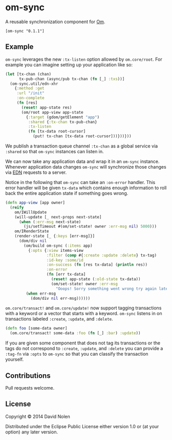 # om-sync

A reusable synchronization component for
[Om](http://github.com/swannodette/om).

	[om-sync "0.1.1"]

## Example

`om-sync` leverages the new `:tx-listen` option allowed by
`om.core/root`. For example you can imagine setting up your
application like so:

```clj
(let [tx-chan (chan)
      tx-pub-chan (async/pub tx-chan (fn [_] :txs))]
  (om-sync.util/edn-xhr
    {:method :get
     :url "/init"
     :on-complete
     (fn [res]
       (reset! app-state res)
       (om/root app-view app-state
         {:target (gdom/getElement "app")
          :shared {:tx-chan tx-pub-chan}
          :tx-listen
          (fn [tx-data root-cursor]
            (put! tx-chan [tx-data root-cursor]))}))}))
```

We publish a transaction queue channel `:tx-chan` as a global service
via `:shared` so that `om-sync` instances can listen in.

We can now take any application data and wrap it in an `om-sync`
instance. Whenever application data changes `om-sync` will synchronize
those changes via [EDN](http://github.com/edn-format/edn) requests to
a server.

Notice in the following that `om-sync` can take an `:on-error`
handler. This error handler will be given `tx-data` which contains
enough information to roll back the entire application state if
something goes wrong.

```clj
(defn app-view [app owner]
  (reify
    om/IWillUpdate
    (will-update [_ next-props next-state]
      (when (:err-msg next-state)
        (js/setTimeout #(om/set-state! owner :err-msg nil) 5000)))
    om/IRenderState
    (render-state [_ {:keys [err-msg]}]
      (dom/div nil
        (om/build om-sync (:items app)
          {:opts {:view items-view
                  :filter (comp #{:create :update :delete} tx-tag)
                  :id-key :some/id
                  :on-success (fn [res tx-data] (println res))
                  :on-error
                  (fn [err tx-data]
                    (reset! app-state (:old-state tx-data))
                    (om/set-state! owner :err-msg
                      "Ooops! Sorry something went wrong try again later."))}})
         (when err-msg
           (dom/div nil err-msg))))))
```

`om.core/transact!` and `om.core/update!` now support tagging
transactions with a keyword or a vector that starts with a
keyword. `om-sync` listens in on transactions labeled `:create`,
`:update`, and `:delete`.

```clj
(defn foo [some-data owner]
  (om.core/transact! some-data :foo (fn [_] :bar) :update))
```

If you are given some component that does not tag its transactions or
the tags do not correspond to `:create`, `:update`, and `:delete` you
can provide a `:tag-fn` via `:opts` to `om-sync` so that you can
classify the transaction yourself.

## Contributions

Pull requests welcome.

## License

Copyright © 2014 David Nolen

Distributed under the Eclipse Public License either version 1.0 or (at
your option) any later version.
